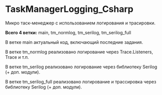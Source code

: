 # TaskManagerLogging_Csharp
Микро таск-менеджер с использованием логирования и трасировки.

**Всего 4 ветки:** 
main, tm_normlog, tm_serilog, tm_serilog_full

В ветке main актуальный код, включающий последние задания.

В ветке tm_normlog реализовано логирование через Trace.Listeners, Trace и т.п.

В ветке tm_serilog реализовано логирование через библиотеку Serilog (+ доп. модули).

В ветке tm_serilog_full реализовано логирование и трассировка через библиотеку Serilog (+ доп. модули).

